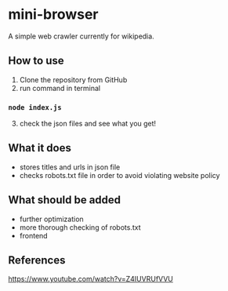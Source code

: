 # mini-browser

A simple web crawler currently for wikipedia.

## How to use
 1. Clone the repository from GitHub
 2. run command in terminal
### `node index.js`
3. check the json files and see what you get!

## What it does
 - stores titles and urls in json file
 - checks robots.txt file in order to avoid violating website policy

## What should be added
 - further optimization
 - more thorough checking of robots.txt
 - frontend

## References

https://www.youtube.com/watch?v=Z4IUVRUfVVU
